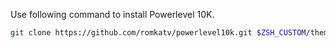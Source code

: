 Use following command to install Powerlevel 10K.

```bash
git clone https://github.com/romkatv/powerlevel10k.git $ZSH_CUSTOM/themes/powerlevel10k
```
